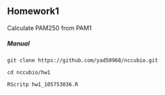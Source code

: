 
## Homework1

Calculate PAM250 from PAM1

##### Manual

```shell
git clone https://github.com/yad50968/nccubio.git

cd nccubio/hw1

RScritp hw1_105753036.R
```






